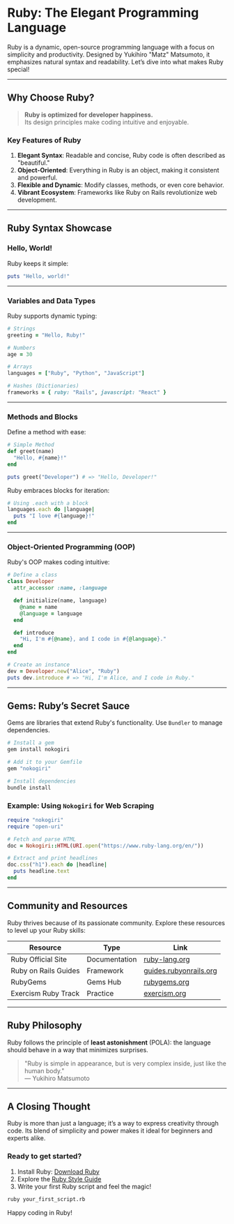 # Ruby: The Elegant Programming Language

Ruby is a dynamic, open-source programming language with a focus on simplicity and productivity. Designed by Yukihiro "Matz" Matsumoto, it emphasizes natural syntax and readability. Let’s dive into what makes Ruby special!

---

## Why Choose Ruby?

> **Ruby is optimized for developer happiness.**  
> Its design principles make coding intuitive and enjoyable.

### Key Features of Ruby

1. **Elegant Syntax**: Readable and concise, Ruby code is often described as "beautiful."
2. **Object-Oriented**: Everything in Ruby is an object, making it consistent and powerful.
3. **Flexible and Dynamic**: Modify classes, methods, or even core behavior.
4. **Vibrant Ecosystem**: Frameworks like Ruby on Rails revolutionize web development.

---

## Ruby Syntax Showcase

### Hello, World!

Ruby keeps it simple:

```ruby
puts "Hello, world!"
```

---

### Variables and Data Types

Ruby supports dynamic typing:

```ruby
# Strings
greeting = "Hello, Ruby!"

# Numbers
age = 30

# Arrays
languages = ["Ruby", "Python", "JavaScript"]

# Hashes (Dictionaries)
frameworks = { ruby: "Rails", javascript: "React" }
```

---

### Methods and Blocks

Define a method with ease:

```ruby
# Simple Method
def greet(name)
  "Hello, #{name}!"
end

puts greet("Developer") # => "Hello, Developer!"
```

Ruby embraces blocks for iteration:

```ruby
# Using .each with a block
languages.each do |language|
  puts "I love #{language}!"
end
```

---

### Object-Oriented Programming (OOP)

Ruby's OOP makes coding intuitive:

```ruby
# Define a class
class Developer
  attr_accessor :name, :language

  def initialize(name, language)
    @name = name
    @language = language
  end

  def introduce
    "Hi, I'm #{@name}, and I code in #{@language}."
  end
end

# Create an instance
dev = Developer.new("Alice", "Ruby")
puts dev.introduce # => "Hi, I'm Alice, and I code in Ruby."
```

---

## Gems: Ruby’s Secret Sauce

Gems are libraries that extend Ruby's functionality. Use `Bundler` to manage dependencies.

```bash
# Install a gem
gem install nokogiri

# Add it to your Gemfile
gem "nokogiri"

# Install dependencies
bundle install
```

### Example: Using `Nokogiri` for Web Scraping

```ruby
require "nokogiri"
require "open-uri"

# Fetch and parse HTML
doc = Nokogiri::HTML(URI.open("https://www.ruby-lang.org/en/"))

# Extract and print headlines
doc.css("h1").each do |headline|
  puts headline.text
end
```

---

## Community and Resources

Ruby thrives because of its passionate community. Explore these resources to level up your Ruby skills:

| Resource              | Type          | Link                                   |
|-----------------------|---------------|----------------------------------------|
| Ruby Official Site    | Documentation | [ruby-lang.org](https://www.ruby-lang.org) |
| Ruby on Rails Guides  | Framework     | [guides.rubyonrails.org](https://guides.rubyonrails.org) |
| RubyGems              | Gems Hub      | [rubygems.org](https://rubygems.org)   |
| Exercism Ruby Track   | Practice      | [exercism.org](https://exercism.org/tracks/ruby) |

---

## Ruby Philosophy

Ruby follows the principle of **least astonishment** (POLA): the language should behave in a way that minimizes surprises.

> "Ruby is simple in appearance, but is very complex inside, just like the human body."  
> — Yukihiro Matsumoto

---

## A Closing Thought

Ruby is more than just a language; it’s a way to express creativity through code. Its blend of simplicity and power makes it ideal for beginners and experts alike.

### Ready to get started?

1. Install Ruby: [Download Ruby](https://www.ruby-lang.org/en/downloads/)
2. Explore the [Ruby Style Guide](https://rubystyle.guide)
3. Write your first Ruby script and feel the magic!

```bash
ruby your_first_script.rb
```

Happy coding in Ruby!